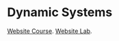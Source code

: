 # Dynamic Systems
[Website Course](http://math.ubbcluj.ro/~bmonica/). [Website Lab](http://math.ubbcluj.ro/~abuica/dynsys.htm).
